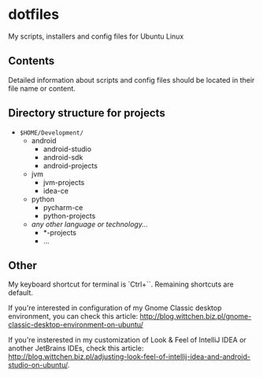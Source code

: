 # dotfiles
My scripts, installers and config files for Ubuntu Linux

Contents
--------

Detailed information about scripts and config files should be located in their file name or content.

Directory structure for projects
--------------------------------

- `$HOME/Development/`
   - android
     - android-studio
     - android-sdk
     - android-projects
   - jvm
     - jvm-projects
     - idea-ce
   - python
     - pycharm-ce
     - python-projects
   - *any other language or technology...*
     - *-projects
     - ...

Other
-----

My keyboard shortcut for terminal is `Ctrl+``. Remaining shortcuts are default.

If you're interested in configuration of my Gnome Classic desktop environment, you can check this article: http://blog.wittchen.biz.pl/gnome-classic-desktop-environment-on-ubuntu/

If you're insterested in my customization of Look & Feel of IntelliJ IDEA or another JetBrains IDEs, check this article: http://blog.wittchen.biz.pl/adjusting-look-feel-of-intellij-idea-and-android-studio-on-ubuntu/.
